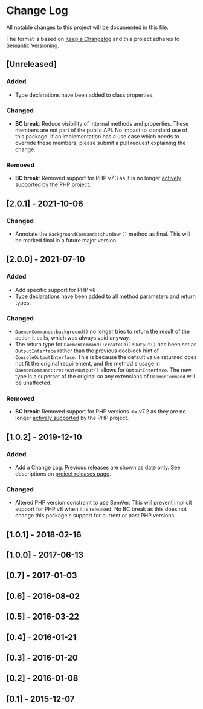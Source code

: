 # Change Log
All notable changes to this project will be documented in this file.

The format is based on [Keep a Changelog](http://keepachangelog.com/) 
and this project adheres to [Semantic Versioning](http://semver.org/).

## [Unreleased]
### Added
- Type declarations have been added to class properties.
### Changed
- **BC break**: Reduce visibility of internal methods and properties. These
  members are not part of the public API. No impact to standard use of this
  package. If an implementation has a use case which needs to override these
  members, please submit a pull request explaining the change.
### Removed
- **BC break**: Removed support for PHP v7.3 as it is no longer
  [actively supported](https://php.net/supported-versions.php) by the PHP project.

## [2.0.1] - 2021-10-06
### Changed
- Annotate the `BackgroundCommand::shutdown()` method as final.
  This will be marked final in a future major version.

## [2.0.0] - 2021-07-10
### Added
- Add specific support for PHP v8
- Type declarations have been added to all method parameters and return types.
### Changed
- `DaemonCommand::background()` no longer tries to return the result of the
  action it calls, which was always void anyway.
- The return type for `DaemonCommand::createChildOutput()` has been set as
  `OutputInterface` rather than the previous docblock hint of
  `ConsoleOutputInterface`. This is because the default value returned does not
  fit the original requirement, and the method's usage in
  `DaemonCommand::recreateOutput()` allows for `OutputInterface`.
  The new type is a superset of the original so any extensions of
  `DaemonCommand` will be unaffected.
### Removed
- **BC break**: Removed support for PHP versions <= v7.2 as they are no longer
  [actively supported](https://php.net/supported-versions.php) by the PHP project.

## [1.0.2] - 2019-12-10
### Added
- Add a Change Log. Previous releases are shown as date only. See descriptions
  on [project releases page](https://github.com/phlib/beanstalk/releases).
### Changed
- Altered PHP version constraint to use SemVer. This will prevent implicit
  support for PHP v8 when it is released. No BC break as this does not change
  this package's support for current or past PHP versions.

## [1.0.1] - 2018-02-16

## [1.0.0] - 2017-06-13

## [0.7] - 2017-01-03

## [0.6] - 2016-08-02

## [0.5] - 2016-03-22

## [0.4] - 2016-01-21

## [0.3] - 2016-01-20

## [0.2] - 2016-01-08

## [0.1] - 2015-12-07
